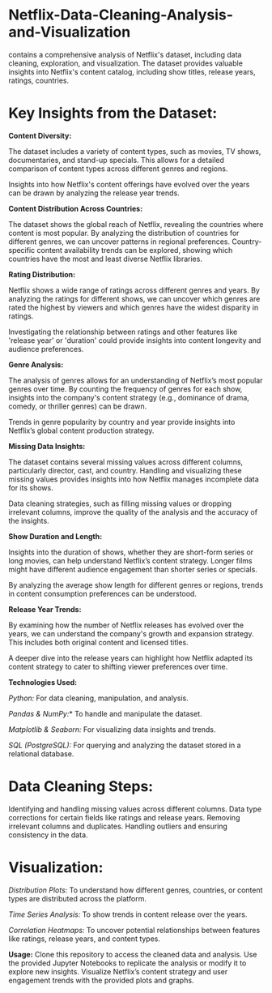 # Netflix-Data-Cleaning-Analysis-and-Visualization
contains a comprehensive analysis of Netflix's dataset, including data cleaning, exploration, and visualization. The dataset provides valuable insights into Netflix's content catalog, including show titles, release years, ratings, countries.

# Key Insights from the Dataset:

**Content Diversity:**

The dataset includes a variety of content types, such as movies, TV shows, documentaries, and stand-up specials. This allows for a detailed comparison of content types across different genres and regions.

Insights into how Netflix's content offerings have evolved over the years can be drawn by analyzing the release year trends.

**Content Distribution Across Countries:**

The dataset shows the global reach of Netflix, revealing the countries where content is most popular. By analyzing the distribution of countries for different genres, we can uncover patterns in regional preferences.
Country-specific content availability trends can be explored, showing which countries have the most and least diverse Netflix libraries.

**Rating Distribution:**

Netflix shows a wide range of ratings across different genres and years. By analyzing the ratings for different shows, we can uncover which genres are rated the highest by viewers and which genres have the widest disparity in ratings.

Investigating the relationship between ratings and other features like 'release year' or 'duration' could provide insights into content longevity and audience preferences.

**Genre Analysis:**

The analysis of genres allows for an understanding of Netflix’s most popular genres over time. By counting the frequency of genres for each show, insights into the company's content strategy (e.g., dominance of drama, comedy, or thriller genres) can be drawn.

Trends in genre popularity by country and year provide insights into Netflix’s global content production strategy.

**Missing Data Insights:**

The dataset contains several missing values across different columns, particularly director, cast, and country. Handling and visualizing these missing values provides insights into how Netflix manages incomplete data for its shows.

Data cleaning strategies, such as filling missing values or dropping irrelevant columns, improve the quality of the analysis and the accuracy of the insights.

**Show Duration and Length:**

Insights into the duration of shows, whether they are short-form series or long movies, can help understand Netflix’s content strategy. Longer films might have different audience engagement than shorter series or specials.

By analyzing the average show length for different genres or regions, trends in content consumption preferences can be understood.

**Release Year Trends:**

By examining how the number of Netflix releases has evolved over the years, we can understand the company's growth and expansion strategy. This includes both original content and licensed titles.

A deeper dive into the release years can highlight how Netflix adapted its content strategy to cater to shifting viewer preferences over time.

**Technologies Used:**

*Python:* For data cleaning, manipulation, and analysis.

*Pandas & NumPy:** To handle and manipulate the dataset.

*Matplotlib & Seaborn:* For visualizing data insights and trends.

*SQL (PostgreSQL):* For querying and analyzing the dataset stored in a relational database.


# Data Cleaning Steps:

Identifying and handling missing values across different columns.
Data type corrections for certain fields like ratings and release years.
Removing irrelevant columns and duplicates.
Handling outliers and ensuring consistency in the data.

# Visualization:
*Distribution Plots:* To understand how different genres, countries, or content types are distributed across the platform.

*Time Series Analysis:* To show trends in content release over the years.

*Correlation Heatmaps:* To uncover potential relationships between features like ratings, release years, and content types.

**Usage:**
Clone this repository to access the cleaned data and analysis.
Use the provided Jupyter Notebooks to replicate the analysis or modify it to explore new insights.
Visualize Netflix’s content strategy and user engagement trends with the provided plots and graphs.
